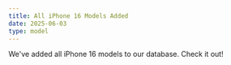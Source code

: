 ```yaml
---
title: All iPhone 16 Models Added
date: 2025-06-03
type: model
---
```


We've added all iPhone 16 models to our database. Check it out!
